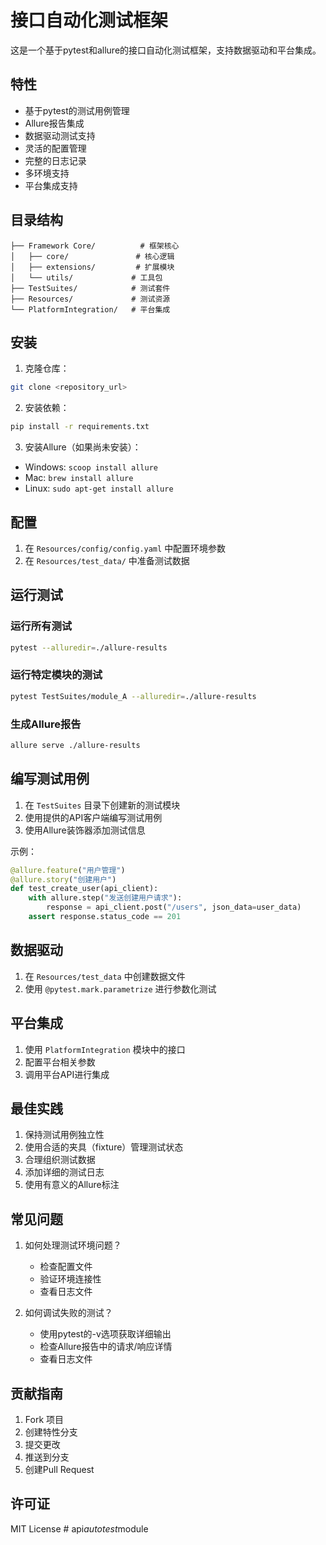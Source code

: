 # 接口自动化测试框架

这是一个基于pytest和allure的接口自动化测试框架，支持数据驱动和平台集成。

## 特性

- 基于pytest的测试用例管理
- Allure报告集成
- 数据驱动测试支持
- 灵活的配置管理
- 完整的日志记录
- 多环境支持
- 平台集成支持

## 目录结构

```
├── Framework Core/          # 框架核心
│   ├── core/               # 核心逻辑
│   ├── extensions/         # 扩展模块
│   └── utils/             # 工具包
├── TestSuites/            # 测试套件
├── Resources/             # 测试资源
└── PlatformIntegration/   # 平台集成
```

## 安装

1. 克隆仓库：
```bash
git clone <repository_url>
```

2. 安装依赖：
```bash
pip install -r requirements.txt
```

3. 安装Allure（如果尚未安装）：
- Windows: `scoop install allure`
- Mac: `brew install allure`
- Linux: `sudo apt-get install allure`

## 配置

1. 在 `Resources/config/config.yaml` 中配置环境参数
2. 在 `Resources/test_data/` 中准备测试数据

## 运行测试

### 运行所有测试
```bash
pytest --alluredir=./allure-results
```

### 运行特定模块的测试
```bash
pytest TestSuites/module_A --alluredir=./allure-results
```

### 生成Allure报告
```bash
allure serve ./allure-results
```

## 编写测试用例

1. 在 `TestSuites` 目录下创建新的测试模块
2. 使用提供的API客户端编写测试用例
3. 使用Allure装饰器添加测试信息

示例：
```python
@allure.feature("用户管理")
@allure.story("创建用户")
def test_create_user(api_client):
    with allure.step("发送创建用户请求"):
        response = api_client.post("/users", json_data=user_data)
    assert response.status_code == 201
```

## 数据驱动

1. 在 `Resources/test_data` 中创建数据文件
2. 使用 `@pytest.mark.parametrize` 进行参数化测试

## 平台集成

1. 使用 `PlatformIntegration` 模块中的接口
2. 配置平台相关参数
3. 调用平台API进行集成

## 最佳实践

1. 保持测试用例独立性
2. 使用合适的夹具（fixture）管理测试状态
3. 合理组织测试数据
4. 添加详细的测试日志
5. 使用有意义的Allure标注

## 常见问题

1. 如何处理测试环境问题？
   - 检查配置文件
   - 验证环境连接性
   - 查看日志文件

2. 如何调试失败的测试？
   - 使用pytest的-v选项获取详细输出
   - 检查Allure报告中的请求/响应详情
   - 查看日志文件

## 贡献指南

1. Fork 项目
2. 创建特性分支
3. 提交更改
4. 推送到分支
5. 创建Pull Request

## 许可证

MIT License #   a p i _ a u t o t e s t _ m o d u l e  
 